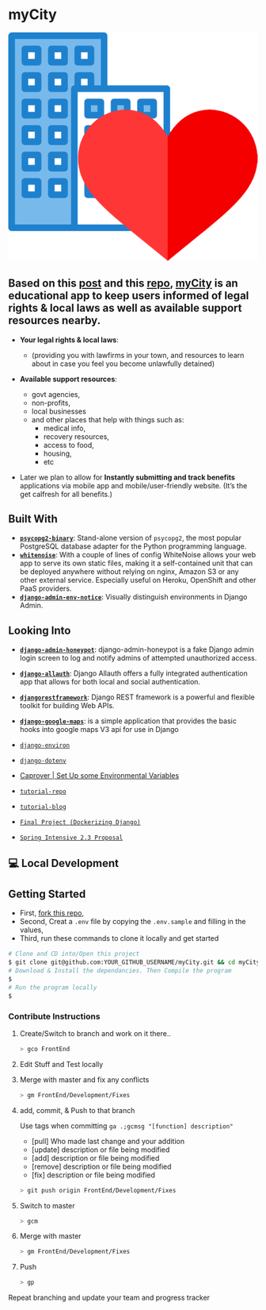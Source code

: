 # myCity

<p align="center">
  <img src="django_project/static/img/myCityLogo.png" alt="logo">
</p>

## Based on this [post](https://blog.alfred.software/2020/02/12/how-to-create-your-own-heroku-clone-and-setup-django-and-postgres/) and this [repo](https://gitlab.com/kamneros/caprover-django), [myCity](https://my-city.club) is an educational app to keep users informed of legal rights & local laws as well as available support resources nearby.

- **Your legal rights & local laws**:
  - (providing you with lawfirms in your town, and resources to learn about in case you feel you become unlawfully detained)

- **Available support resources**:
  - govt agencies,
  - non-profits,
  - local businesses
  - and other places that help with things such as:
    - medical info,
    - recovery resources,
    - access to food,
    - housing,
    - etc

- Later we plan to allow for **Instantly submitting and track benefits** applications via mobile app and mobile/user-friendly website. (It’s the get calfresh for all benefits.)

## Built With

- **[`psycopg2-binary`](https://pypi.org/project/psycopg2-binary/)**: Stand-alone version of `psycopg2`, the most popular PostgreSQL database adapter for the Python programming language.
- **[`whitenoise`](http://whitenoise.evans.io/en/stable/)**: With a couple of lines of config WhiteNoise allows your web app to serve its own static files, making it a self-contained unit that can be deployed anywhere without relying on nginx, Amazon S3 or any other external service. Especially useful on Heroku, OpenShift and other PaaS providers.
- **[`django-admin-env-notice`](https://github.com/dizballanze/django-admin-env-notice)**: Visually distinguish environments in Django Admin.

## Looking Into

- **[`django-admin-honeypot`](https://django-admin-honeypot.readthedocs.io/en/latest/)**: django-admin-honeypot is a fake Django admin login screen to log and notify admins of attempted unauthorized access.
- **[`django-allauth`](https://django-allauth.readthedocs.io/en/latest/installation.html)**: Django Allauth offers a fully integrated authentication app that allows for both local and social authentication.
- **[`djangorestframework`](https://www.django-rest-framework.org/)**: Django REST framework is a powerful and flexible toolkit for building Web APIs.
- **[`django-google-maps`](https://pypi.org/project/django-google-maps/)**: is a simple application that provides the basic hooks into google maps V3 api for use in Django

- [`django-environ`](https://github.com/joke2k/django-environ)
- [`django-dotenv`](https://github.com/jpadilla/django-dotenv)
- [Caprover | Set Up some Environmental Variables](https://www.youtube.com/watch?v=pIF5B-D8jD4&t=1337s)

- [`tutorial-repo`](https://gitlab.com/kamneros/caprover-django)
- [`tutorial-blog`](https://blog.alfred.software/2020/02/12/how-to-create-your-own-heroku-clone-and-setup-django-and-postgres/)
- [`Final Project (Dockerizing Django)`](https://docs.google.com/document/d/1v2SHghK2yvD-XCEolZETN6q4UPtL1Sai_jRH1ROh21Q/edit#)
- [`Spring Intensive 2.3 Proposal`](https://docs.google.com/document/d/1y7tC2fXuBbh0znymnoryIb7qaR-2ImK9_4I9IKvUKdA/edit?usp=sharing)

## 💻 Local Development

## Getting Started

- First, [fork this repo](https://github.com/ChrisBarnes2000/myCity/fork),
- Second, Creat a `.env` file by copying the `.env.sample` and filling in the values,
- Third, run these commands to clone it locally and get started

```zsh
# Clone and CD into/Open this project
$ git clone git@github.com:YOUR_GITHUB_USERNAME/myCity.git && cd myCity
# Download & Install the dependancies. Then Compile the program
$ 
# Run the program locally
$ 
```

### Contribute Instructions

1. Create/Switch to branch and work on it there..

    ```sh
    > gco FrontEnd
    ```

2. Edit Stuff and Test locally

3. Merge with master and fix any conflicts

    ```sh
    > gm FrontEnd/Development/Fixes
    ```

4. add, commit, & Push to that branch

    Use tags when committing ```ga .;gcmsg "[function] description"```

    - [pull]    Who made last change and your addition
    - [update]  description or file being modified
    - [add]     description or file being modified
    - [remove]  description or file being modified
    - [fix]     description or file being modified

    ```sh
    > git push origin FrontEnd/Development/Fixes
    ```

5. Switch to master

    ```sh
    > gcm
    ```

6. Merge with master

    ```sh
    > gm FrontEnd/Development/Fixes
    ```

7. Push

    ```sh
    > gp
    ```

Repeat branching and update your team and progress tracker